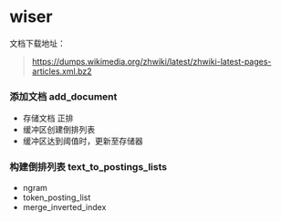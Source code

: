# wiser

文档下载地址：
> https://dumps.wikimedia.org/zhwiki/latest/zhwiki-latest-pages-articles.xml.bz2

### 添加文档 add_document
* 存储文档 正排
* 缓冲区创建倒排列表
* 缓冲区达到阈值时，更新至存储器


### 构建倒排列表 text_to_postings_lists
* ngram
* token_posting_list
* merge_inverted_index

